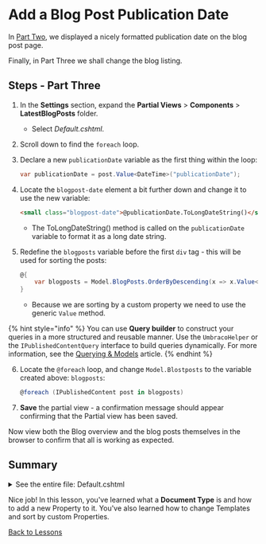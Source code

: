 # Add a Blog Post Publication Date

In [Part Two](part-2.md), we displayed a nicely formatted publication date on the blog post page.

Finally, in Part Three we shall change the blog listing.

## Steps - Part Three

1. In the **Settings** section, expand the **Partial Views** > **Components** > **LatestBlogPosts** folder.

    * Select *Default.cshtml*.

2. Scroll down to find the `foreach` loop.
3. Declare a new `publicationDate` variable as the first thing within the loop:

    ```csharp
    var publicationDate = post.Value<DateTime>("publicationDate");
    ```

4. Locate the `blogpost-date` element a bit further down and change it to use the new variable:

    ```html
    <small class="blogpost-date">@publicationDate.ToLongDateString()</small>
    ```

    * The ToLongDateString() method is called on the `publicationDate` variable to format it as a long date string.

5. Redefine the `blogposts` variable before the first `div` tag - this will be used for sorting the posts:

    ```csharp
    @{
        var blogposts = Model.BlogPosts.OrderByDescending(x => x.Value<DateTime>("publicationDate")).ToList();
    }
    ```

    * Because we are sorting by a custom property we need to use the generic `Value` method.

{% hint style="info" %}
You can use **Query builder** to construct your queries in a more structured and reusable manner. Use the `UmbracoHelper` or the `IPublishedContentQuery` interface to build queries dynamically. For more information, see the [Querying & Models](https://docs.umbraco.com/umbraco-cms/reference/querying) article.
{% endhint %}

6. Locate the `@foreach` loop, and change `Model.Blostposts` to the variable created above: `blogposts`:

    ```csharp
    @foreach (IPublishedContent post in blogposts)
    ```

7. **Save** the partial view - a confirmation message should appear confirming that the Partial view has been saved.

Now view both the Blog overview and the blog posts themselves in the browser to confirm that all is working as expected.

## Summary

<details>

<summary>See the entire file: Default.cshtml</summary>

{% code title="Default.cshtml" lineNumbers="true" %}
```json
@using Umbraco.Cms.Core.Models.PublishedContent
@using Umbraco.Extensions
@model Umbraco.SampleSite.Models.LatestBlogPostsViewModel;
@{
    var blogposts = Model.BlogPosts.OrderByDescending(x => x.Value<DateTime>("publicationDate")).ToList();
}
<div class="blogposts">
    @foreach (IPublishedContent post in blogposts)
    {
        var publicationDate = post.Value<DateTime>("publicationDate");
        <a href="@post.Url()" class="blogpost">
            <div class="blogpost-meta">
                <small class="blogpost-date">@publicationDate.ToLongDateString()</small>
                <small class="blogpost-cat">
                    @await Html.PartialAsync("~/Views/Partials/CategoryLinks.cshtml", post.Value<IEnumerable<string>>("categories"))
                </small>
            </div>
            <h3 class="blogpost-title">@post.Value("pageTitle")</h3>
            <div class="blogpost-excerpt">@post.Value("excerpt")</div>
        </a>
    }
    @if (Model.BlogPosts.Count() < Model.Total)
    {
        <div class="pagination">
            <nav class="nav-bar nav-bar--center">
                @if (Model.Page <= 1)
                {
                    <span class="nav-link nav-link--black nav-link--disabled">Prev</span>
                }
                else
                {
                    <a class="nav-link nav-link--black" href="@(Model.Url + "?page=" + (Model.Page - 1))">Prev</a>
                }
                @for (int i = 1; i <= Model.PageCount; i++)
                {
                    <a class="nav-link nav-link--black @(Model.Page == i ? " nav-link--active" : null)" href="@(Model.Url + "?page=" + i)">@i</a>
                }
                @if (Model.Page == Model.PageCount)
                {
                    <span class="nav-link nav-link--black nav-link--disabled">Next</span>
                }
                else
                {
                    <a class="nav-link nav-link--black" href="@(Model.Url + "?page=" + (Model.Page + 1))">Next</a>
                }
            </nav>
        </div>
    }
</div>
```
{% endcode %}

</details>

Nice job! In this lesson, you've learned what a **Document Type** is and how to add a new Property to it. You've also learned how to change Templates and sort by custom Properties.

[Back to Lessons](../README.md)

